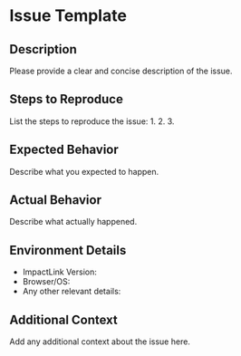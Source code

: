# Issue Template

## Description
Please provide a clear and concise description of the issue.

## Steps to Reproduce
List the steps to reproduce the issue:
1. 
2. 
3. 

## Expected Behavior
Describe what you expected to happen.

## Actual Behavior
Describe what actually happened.

## Environment Details
- ImpactLink Version:
- Browser/OS:
- Any other relevant details:

## Additional Context
Add any additional context about the issue here.
